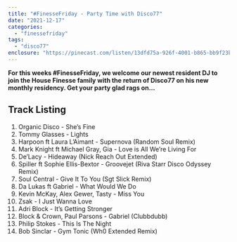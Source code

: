 ```yaml
---
title: "#FinesseFriday - Party Time with Disco77"
date: "2021-12-17"
categories: 
  - "finessefriday"
tags: 
  - "disco77"
enclosure: "https://pinecast.com/listen/13dfd75a-926f-4001-b865-bb9f23bb866e.mp3 144117016 audio/mpeg "
---
```


**For this weeks #FinesseFriday, we welcome our newest resident DJ to join the House Finesse family with the return of Disco77 on his new monthly residency. Get your party glad rags on…**

## Track Listing

1. Organic Disco - She’s Fine
2. Tommy Glasses - Lights
3. Harpoon ft Laura L’Aimant - Supernova (Random Soul Remix)
4. Mark Knight ft Michael Gray, Gia - Love is All We’re Living For
5. De’Lacy - Hideaway (Nick Reach Out Extended)
6. Spiller ft Sophie Ellis-Bextor - Groovejet (Riva Starr Disco Odyssey Remix)
7. Soul Central - Give It To You (Sgt Slick Remix)
8. Da Lukas ft Gabriel - What Would We Do
9. Kevin McKay, Alex Gewer, Tasty - Miss You
10. Zsak - I Just Wanna Love
11. Adri Block - It’s Getting Stronger
12. Block & Crown, Paul Parsons - Gabriel (Clubbdubb)
13. Philip Stokes - This Is The Night
14. Bob Sinclar - Gym Tonic (Wh0 Extended Remix)
